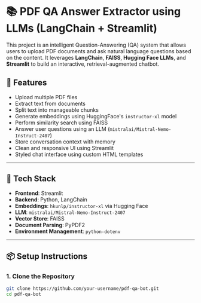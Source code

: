 # 📚 PDF QA Answer Extractor using LLMs (LangChain + Streamlit)

This project is an intelligent Question-Answering (QA) system that allows users to upload PDF documents and ask natural language questions based on the content. It leverages **LangChain**, **FAISS**, **Hugging Face LLMs**, and **Streamlit** to build an interactive, retrieval-augmented chatbot.

## 🚀 Features

- Upload multiple PDF files
- Extract text from documents
- Split text into manageable chunks
- Generate embeddings using HuggingFace's `instructor-xl` model
- Perform similarity search using FAISS
- Answer user questions using an LLM (`mistralai/Mistral-Nemo-Instruct-2407`)
- Store conversation context with memory
- Clean and responsive UI using Streamlit
- Styled chat interface using custom HTML templates

---

## 🧠 Tech Stack

- **Frontend**: Streamlit
- **Backend**: Python, LangChain
- **Embeddings**: `hkunlp/instructor-xl` via Hugging Face
- **LLM**: `mistralai/Mistral-Nemo-Instruct-2407`
- **Vector Store**: FAISS
- **Document Parsing**: PyPDF2
- **Environment Management**: `python-dotenv`

---

## 📦 Setup Instructions

### 1. Clone the Repository

```bash
git clone https://github.com/your-username/pdf-qa-bot.git
cd pdf-qa-bot
